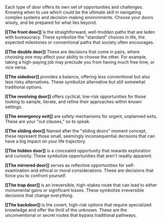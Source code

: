 Each type of door offers its own set of opportunities and challenges. Knowing when to use which could be the ultimate skill in navigating complex systems and decision-making environments. Choose your doors wisely, and be prepared for what lies beyond.

**[[The front door]]** is the straightforward, well-trodden paths that are laden with bureaucracy. These symbolize the "standard" choices in life, the expected milestones or conventional paths that society often encourages.

**[[The double door]]** These are decisions that come in pairs, where choosing one may affect your ability to choose the other. For example, taking a high-paying job may preclude you from having much free time, or vice versa.

**[[The sidedoor]]** provides a balance, offering less conventional but also less risky alternatives. These symbolize alternative but still somewhat traditional options.

**[[The revolving door]]** offers cyclical, low-risk opportunities for those looking to sample, iterate, and refine their approaches within known settings.

**[[The emergency exit]]** are safety mechanisms for urgent, unplanned exits. These are your "out clauses," so to speak.

**[[The sliding door]]** Named after the "sliding doors" moment concept, these represent those small, seemingly inconsequential decisions that can have a big impact on your life trajectory.

**[[The hidden door]]** is a concealed opportunity that rewards exploration and curiosity. These symbolize opportunities that aren't readily apparent.

**[[The mirrored door]]** serves as reflective opportunities for self-examination and ethical or moral considerations. These are decisions that force you to confront yourself.

**[[The trap door]]** is an irreversible, high-stakes route that can lead to either monumental gains or significant losses. These symbolize irreversible decisions that change everything.

**[[The backdoor]]** is the covert, high-risk options that require specialized knowledge and offer the thrill of the unknown. These are the unconventional or secret routes that bypass traditional pathways.